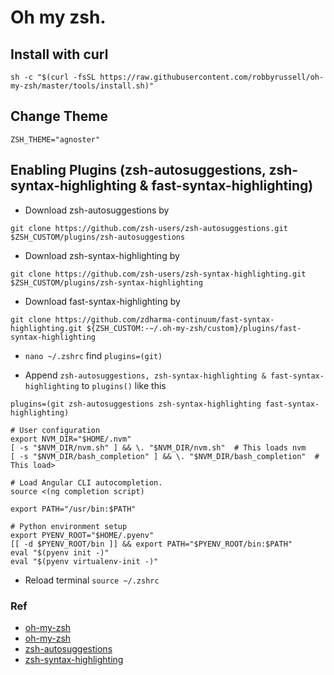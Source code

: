 # Oh my zsh.

## Install with curl
```
sh -c "$(curl -fsSL https://raw.githubusercontent.com/robbyrussell/oh-my-zsh/master/tools/install.sh)"
```
## Change Theme 

`ZSH_THEME="agnoster"`

## Enabling Plugins (zsh-autosuggestions, zsh-syntax-highlighting & fast-syntax-highlighting)
 - Download zsh-autosuggestions by
 
 ```git clone https://github.com/zsh-users/zsh-autosuggestions.git $ZSH_CUSTOM/plugins/zsh-autosuggestions```
 
 - Download zsh-syntax-highlighting by
 
 ```git clone https://github.com/zsh-users/zsh-syntax-highlighting.git $ZSH_CUSTOM/plugins/zsh-syntax-highlighting```

 - Download fast-syntax-highlighting by
 
 ```git clone https://github.com/zdharma-continuum/fast-syntax-highlighting.git ${ZSH_CUSTOM:-~/.oh-my-zsh/custom}/plugins/fast-syntax-highlighting```

 - `nano ~/.zshrc` find `plugins=(git)`
 
 - Append `zsh-autosuggestions, zsh-syntax-highlighting & fast-syntax-highlighting` to  `plugins()` like this 
 
 ```plugins=(git zsh-autosuggestions zsh-syntax-highlighting fast-syntax-highlighting)```

```
# User configuration
export NVM_DIR="$HOME/.nvm"
[ -s "$NVM_DIR/nvm.sh" ] && \. "$NVM_DIR/nvm.sh"  # This loads nvm
[ -s "$NVM_DIR/bash_completion" ] && \. "$NVM_DIR/bash_completion"  # This load>

# Load Angular CLI autocompletion.
source <(ng completion script)

export PATH="/usr/bin:$PATH"

# Python environment setup
export PYENV_ROOT="$HOME/.pyenv"
[[ -d $PYENV_ROOT/bin ]] && export PATH="$PYENV_ROOT/bin:$PATH"
eval "$(pyenv init -)"
eval "$(pyenv virtualenv-init -)"
```
 
 - Reload terminal `source ~/.zshrc`

### Ref
 - [oh-my-zsh](https://github.com/ohmyzsh/ohmyzsh)
 - [oh-my-zsh](https://github.com/robbyrussell/oh-my-zsh)
 - [zsh-autosuggestions](https://github.com/zsh-users/zsh-autosuggestions)
 - [zsh-syntax-highlighting](https://github.com/zsh-users/zsh-syntax-highlighting)
